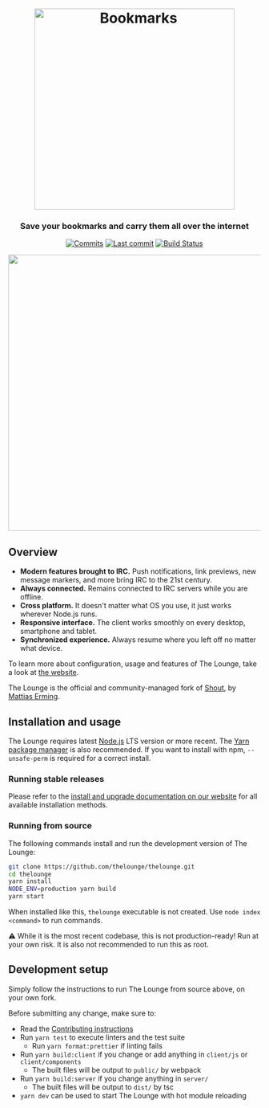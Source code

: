 <h1 align="center">
	<img
		width="400"
		alt="Bookmarks"
		src="https://github.com/Halawany/bookmarks/assets/37335947/8350cc53-b808-4993-aca2-d832a08aecaa">
</h1>

<h3 align="center">
	Save your bookmarks and carry them all over the internet
</h3>

</p>
<p align="center">
	<a href=""><img
		alt="Commits"
		src="![GitHub last commit (by committer)](https://img.shields.io/github/last-commit/halawany/bookmarks)"></a>
	<a href=""><img
		alt="Last commit"
		src="https://img.shields.io/github/last-commit/halawany/bookmarks"></a>
	<a href="![GitHub last commit (by committer)](https://img.shields.io/github/last-commit/halawany/bookmarks)"><img
		alt="Build Status"
		src="https://img.shields.io/github/actions/workflow/status/halawany/bookmarks/ci.yaml"></a>
</p>

<p align="center">
	<img src="https://github.com/Halawany/bookmarks/assets/37335947/7dae8868-468b-4d11-9c40-ea3c04128bc5" width="550">
</p>

## Overview

- **Modern features brought to IRC.** Push notifications, link previews, new message markers, and more bring IRC to the 21st century.
- **Always connected.** Remains connected to IRC servers while you are offline.
- **Cross platform.** It doesn't matter what OS you use, it just works wherever Node.js runs.
- **Responsive interface.** The client works smoothly on every desktop, smartphone and tablet.
- **Synchronized experience.** Always resume where you left off no matter what device.

To learn more about configuration, usage and features of The Lounge, take a look at [the website](https://thelounge.chat).

The Lounge is the official and community-managed fork of [Shout](https://github.com/erming/shout), by [Mattias Erming](https://github.com/erming).

## Installation and usage

The Lounge requires latest [Node.js](https://nodejs.org/) LTS version or more recent.
The [Yarn package manager](https://yarnpkg.com/) is also recommended.
If you want to install with npm, `--unsafe-perm` is required for a correct install.

### Running stable releases

Please refer to the [install and upgrade documentation on our website](https://thelounge.chat/docs/install-and-upgrade) for all available installation methods.

### Running from source

The following commands install and run the development version of The Lounge:

```sh
git clone https://github.com/thelounge/thelounge.git
cd thelounge
yarn install
NODE_ENV=production yarn build
yarn start
```

When installed like this, `thelounge` executable is not created. Use `node index <command>` to run commands.

⚠️ While it is the most recent codebase, this is not production-ready! Run at
your own risk. It is also not recommended to run this as root.

## Development setup

Simply follow the instructions to run The Lounge from source above, on your own
fork.

Before submitting any change, make sure to:

- Read the [Contributing instructions](https://github.com/thelounge/thelounge/blob/master/.github/CONTRIBUTING.md#contributing)
- Run `yarn test` to execute linters and the test suite
  - Run `yarn format:prettier` if linting fails
- Run `yarn build:client` if you change or add anything in `client/js` or `client/components`
  - The built files will be output to `public/` by webpack
- Run `yarn build:server` if you change anything in `server/`
  - The built files will be output to `dist/` by tsc
- `yarn dev` can be used to start The Lounge with hot module reloading
